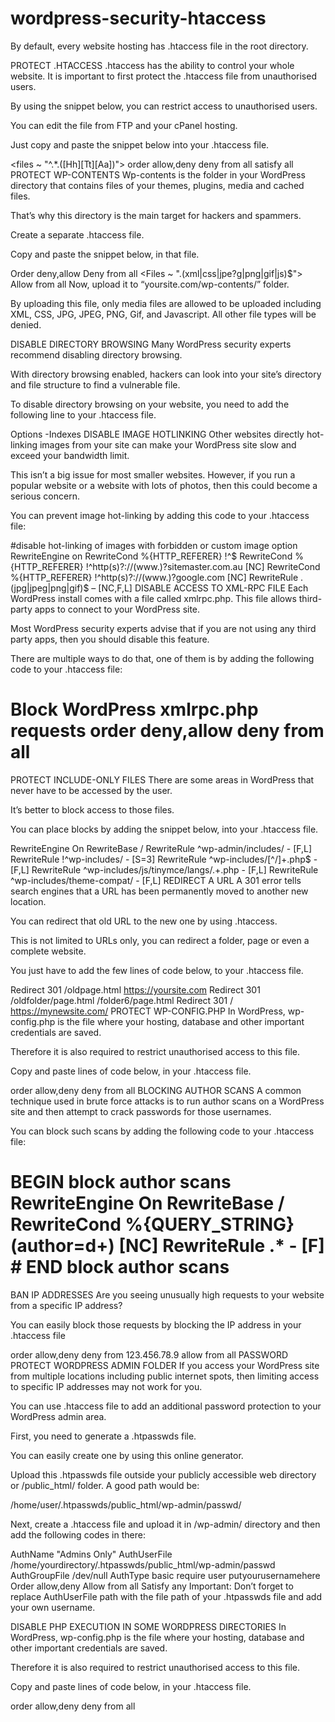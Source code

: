 # wordpress-security-htaccess
By default, every website hosting has .htaccess file in the root directory.


PROTECT .HTACCESS
.htaccess has the ability to control your whole website. It is important to first protect the .htaccess file from unauthorised users.

By using the snippet below, you can restrict access to unauthorised users.

You can edit the file from FTP and your cPanel hosting.

Just copy and paste the snippet below into your .htaccess file.

 <files ~ "^.*.([Hh][Tt][Aa])"> order allow,deny deny from all satisfy all </files> 
PROTECT WP-CONTENTS
Wp-contents is the folder in your WordPress directory that contains files of your themes, plugins, media and cached files.

That’s why this directory is the main target for hackers and spammers.

Create a separate .htaccess file.

Copy and paste the snippet below, in that file.

 Order deny,allow Deny from all <Files ~ ".(xml|css|jpe?g|png|gif|js)$"> Allow from all </Files> 
Now, upload it to “yoursite.com/wp-contents/” folder.

By uploading this file, only media files are allowed to be uploaded including XML, CSS, JPG, JPEG, PNG, Gif, and Javascript. All other file types will be denied.

DISABLE DIRECTORY BROWSING
Many WordPress security experts recommend disabling directory browsing.

With directory browsing enabled, hackers can look into your site’s directory and file structure to find a vulnerable file.

To disable directory browsing on your website, you need to add the following line to your .htaccess file.

 Options -Indexes 
DISABLE IMAGE HOTLINKING
Other websites directly hot-linking images from your site can make your WordPress site slow and exceed your bandwidth limit.

This isn’t a big issue for most smaller websites. However, if you run a popular website or a website with lots of photos, then this could become a serious concern.

You can prevent image hot-linking by adding this code to your .htaccess file:

 #disable hot-linking of images with forbidden or custom image option RewriteEngine on RewriteCond %{HTTP_REFERER} !^$ RewriteCond %{HTTP_REFERER} !^http(s)?://(www.)?sitemaster.com.au [NC] RewriteCond %{HTTP_REFERER} !^http(s)?://(www.)?google.com [NC] RewriteRule .(jpg|jpeg|png|gif)$ – [NC,F,L] 
DISABLE ACCESS TO XML-RPC FILE
Each WordPress install comes with a file called xmlrpc.php. This file allows third-party apps to connect to your WordPress site.

Most WordPress security experts advise that if you are not using any third party apps, then you should disable this feature.

There are multiple ways to do that, one of them is by adding the following code to your .htaccess file:

 # Block WordPress xmlrpc.php requests <Files xmlrpc.php> order deny,allow deny from all </Files> 
PROTECT INCLUDE-ONLY FILES
There are some areas in WordPress that never have to be accessed by the user.

It’s better to block access to those files.

You can place blocks by adding the snippet below, into your .htaccess file.

 <IfModule mod_rewrite.c> RewriteEngine On RewriteBase / RewriteRule ^wp-admin/includes/ - [F,L] RewriteRule !^wp-includes/ - [S=3] RewriteRule ^wp-includes/[^/]+.php$ - [F,L] RewriteRule ^wp-includes/js/tinymce/langs/.+.php - [F,L] RewriteRule ^wp-includes/theme-compat/ - [F,L] </IfModule> 
REDIRECT A URL
A 301 error tells search engines that a URL has been permanently moved to another new location.

You can redirect that old URL to the new one by using .htaccess.

This is not limited to URLs only, you can redirect a folder, page or even a complete website.

You just have to add the few lines of code below, to your .htaccess file.

 Redirect 301 /oldpage.html https://yoursite.com Redirect 301 /oldfolder/page.html /folder6/page.html Redirect 301 / https://mynewsite.com/ 
PROTECT WP-CONFIG.PHP
In WordPress, wp-config.php is the file where your hosting, database and other important credentials are saved.

Therefore it is also required to restrict unauthorised access to this file.

Copy and paste lines of code  below, in your .htaccess file.

 <files wp-config.php> order allow,deny deny from all </files> 
BLOCKING AUTHOR SCANS
A common technique used in brute force attacks is to run author scans on a WordPress site and then attempt to crack passwords for those usernames.

You can block such scans by adding the following code to your .htaccess file:

 # BEGIN block author scans RewriteEngine On RewriteBase / RewriteCond %{QUERY_STRING} (author=d+) [NC] RewriteRule .* - [F] # END block author scans 
BAN IP ADDRESSES
Are you seeing unusually high requests to your website from a specific IP address?

You can easily block those requests by blocking the IP address in your .htaccess file

 <Limit GET POST> order allow,deny deny from 123.456.78.9 allow from all </Limit> 
PASSWORD PROTECT WORDPRESS ADMIN FOLDER
If you access your WordPress site from multiple locations including public internet spots, then limiting access to specific IP addresses may not work for you.

You can use .htaccess file to add an additional password protection to your WordPress admin area.

First, you need to generate a .htpasswds file.

You can easily create one by using this online generator.

Upload this .htpasswds file outside your publicly accessible web directory or /public_html/ folder. A good path would be:

/home/user/.htpasswds/public_html/wp-admin/passwd/

Next, create a .htaccess file and upload it in /wp-admin/ directory and then add the following codes in there:

 AuthName "Admins Only" AuthUserFile /home/yourdirectory/.htpasswds/public_html/wp-admin/passwd AuthGroupFile /dev/null AuthType basic require user putyourusernamehere <Files admin-ajax.php> Order allow,deny Allow from all Satisfy any </Files> 
Important: Don’t forget to replace AuthUserFile path with the file path of your .htpasswds file and add your own username.

DISABLE PHP EXECUTION IN SOME WORDPRESS DIRECTORIES
In WordPress, wp-config.php is the file where your hosting, database and other important credentials are saved.

Therefore it is also required to restrict unauthorised access to this file.

Copy and paste lines of code  below, in your .htaccess file.

 <files wp-config.php> order allow,deny deny from all </files> 
